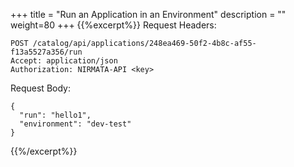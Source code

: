 +++
title = "Run an Application in an Environment"
description = ""
weight=80
+++
{{%excerpt%}}
Request Headers:

    POST /catalog/api/applications/248ea469-50f2-4b8c-af55-f13a5527a356/run
    Accept: application/json
    Authorization: NIRMATA-API <key>

Request Body:

    {
      "run": "hello1",
      "environment": "dev-test"
    }
{{%/excerpt%}}
